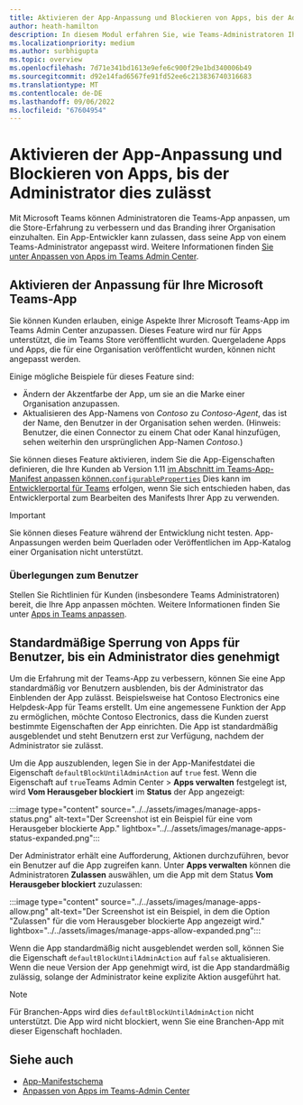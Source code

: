 ```yaml
---
title: Aktivieren der App-Anpassung und Blockieren von Apps, bis der Administrator dies zulässt
author: heath-hamilton
description: In diesem Modul erfahren Sie, wie Teams-Administratoren Ihre Teams-App für ihre Organisation anpassen und die Teams-App ausblenden können, bis der Administrator dies genehmigt.
ms.localizationpriority: medium
ms.author: surbhigupta
ms.topic: overview
ms.openlocfilehash: 7d71e341bd1613e9efe6c900f29e1bd340006b49
ms.sourcegitcommit: d92e14fad6567fe91fd52ee6c213836740316683
ms.translationtype: MT
ms.contentlocale: de-DE
ms.lasthandoff: 09/06/2022
ms.locfileid: "67604954"
---
```

# <a name="enable-app-customization-and-block-apps-till-admin-allows"></a>Aktivieren der App-Anpassung und Blockieren von Apps, bis der Administrator dies zulässt

Mit Microsoft Teams können Administratoren die Teams-App anpassen, um die Store-Erfahrung zu verbessern und das Branding ihrer Organisation einzuhalten. Ein App-Entwickler kann zulassen, dass seine App von einem Teams-Administrator angepasst wird. Weitere Informationen finden [Sie unter Anpassen von Apps im Teams Admin Center](/MicrosoftTeams/customize-apps).

## <a name="enable-customization-for-your-microsoft-teams-app"></a>Aktivieren der Anpassung für Ihre Microsoft Teams-App

Sie können Kunden erlauben, einige Aspekte Ihrer Microsoft Teams-App im Teams Admin Center anzupassen. Dieses Feature wird nur für Apps unterstützt, die im Teams Store veröffentlicht wurden. Quergeladene Apps und Apps, die für eine Organisation veröffentlicht wurden, können nicht angepasst werden.

Einige mögliche Beispiele für dieses Feature sind:

* Ändern der Akzentfarbe der App, um sie an die Marke einer Organisation anzupassen.
* Aktualisieren des App-Namens von *Contoso* zu *Contoso-Agent*, das ist der Name, den Benutzer in der Organisation sehen werden.
(Hinweis: Benutzer, die einen Connector zu einem Chat oder Kanal hinzufügen, sehen weiterhin den ursprünglichen App-Namen *Contoso*.)

Sie können dieses Feature aktivieren, indem Sie die App-Eigenschaften definieren, die Ihre Kunden ab Version 1.11 [im Abschnitt im Teams-App-Manifest anpassen können.`configurableProperties`](/microsoftteams/platform/resources/schema/manifest-schema#configurableproperties) Dies kann im [Entwicklerportal für Teams](https://dev.teams.microsoft.com/home) erfolgen, wenn Sie sich entschieden haben, das Entwicklerportal zum Bearbeiten des Manifests Ihrer App zu verwenden.

> [!IMPORTANT]
> Sie können dieses Feature während der Entwicklung nicht testen. App-Anpassungen werden beim Querladen oder Veröffentlichen im App-Katalog einer Organisation nicht unterstützt.

### <a name="user-considerations"></a>Überlegungen zum Benutzer

Stellen Sie Richtlinien für Kunden (insbesondere Teams Administratoren) bereit, die Ihre App anpassen möchten. Weitere Informationen finden Sie unter [Apps in Teams anpassen](/MicrosoftTeams/customize-apps).

## <a name="block-apps-by-default-for-users-until-an-admin-approves"></a>Standardmäßige Sperrung von Apps für Benutzer, bis ein Administrator dies genehmigt

Um die Erfahrung mit der Teams-App zu verbessern, können Sie eine App standardmäßig vor Benutzern ausblenden, bis der Administrator das Einblenden der App zulässt. Beispielsweise hat Contoso Electronics eine Helpdesk-App für Teams erstellt. Um eine angemessene Funktion der App zu ermöglichen, möchte Contoso Electronics, dass die Kunden zuerst bestimmte Eigenschaften der App einrichten. Die App ist standardmäßig ausgeblendet und steht Benutzern erst zur Verfügung, nachdem der Administrator sie zulässt.

Um die App auszublenden, legen Sie in der App-Manifestdatei die Eigenschaft `defaultBlockUntilAdminAction` auf `true` fest. Wenn die Eigenschaft auf `true`Teams Admin Center > **Apps verwalten** festgelegt ist, wird **Vom Herausgeber blockiert** im **Status** der App angezeigt:

:::image type="content" source="../../assets/images/manage-apps-status.png" alt-text="Der Screenshot ist ein Beispiel für eine vom Herausgeber blockierte App." lightbox="../../assets/images/manage-apps-status-expanded.png":::

Der Administrator erhält eine Aufforderung, Aktionen durchzuführen, bevor ein Benutzer auf die App zugreifen kann. Unter **Apps verwalten** können die Administratoren **Zulassen** auswählen, um die App mit dem Status **Vom Herausgeber blockiert** zuzulassen:

:::image type="content" source="../../assets/images/manage-apps-allow.png" alt-text="Der Screenshot ist ein Beispiel, in dem die Option &quot;Zulassen&quot; für die vom Herausgeber blockierte App angezeigt wird." lightbox="../../assets/images/manage-apps-allow-expanded.png":::

Wenn die App standardmäßig nicht ausgeblendet werden soll, können Sie die Eigenschaft `defaultBlockUntilAdminAction` auf `false` aktualisieren. Wenn die neue Version der App genehmigt wird, ist die App standardmäßig zulässig, solange der Administrator keine explizite Aktion ausgeführt hat.

> [!NOTE]
> Für Branchen-Apps wird dies `defaultBlockUntilAdminAction` nicht unterstützt. Die App wird nicht blockiert, wenn Sie eine Branchen-App mit dieser Eigenschaft hochladen.

## <a name="see-also"></a>Siehe auch

* [App-Manifestschema](/microsoftteams/platform/resources/schema/manifest-schema)
* [Anpassen von Apps im Teams-Admin Center](/MicrosoftTeams/customize-apps)
